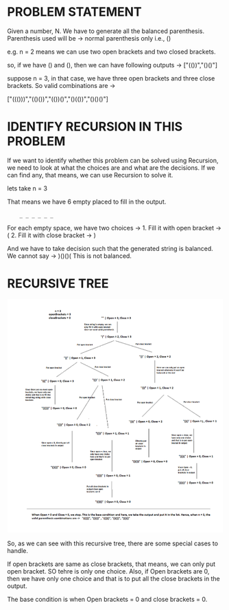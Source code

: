# PROBLEM STATEMENT

Given a number, N. We have to generate all the balanced parenthesis. Parenthesis used will be -> normal parenthesis only i.e., ()

e.g. n = 2 means we can use two open brackets and two closed brackets.

so, if we have () and (), then we can have following outputs ->
 ["(())","()()"]

suppose n = 3, in that case, we have three open brackets and three close brackets. So valid combinations are ->

 ["((()))","(()())","(())()","()(())","()()()"]

# IDENTIFY RECURSION IN THIS PROBLEM

If we want to identify whether this problem can be solved using Recursion, we need to look at what the choices are and what are the decisions. If we can find any, that means, we can use Recursion to solve it.

lets take n = 3

That means we have 6 empty placed to fill in the output. 

        _ _ _ _ _ _

For each empty space, we have two choices ->
    1. Fill it with open bracket -> (
    2. Fill it with close bracket -> )

And we have to take decision such that the generated string is balanced. We cannot say -> )()()( This is not balanced.


# RECURSIVE TREE

![](BalancedParenthesis.png)


So, as we can see with this recursive tree, there are some special cases to handle. 

If open brackets are same as close brackets, that means, we can only put open bracket. SO tehre is only one choice.
Also, if Open brackets are 0, then we have only one choice and that is to put all the close brackets in the output.

The base condition is when Open brackets = 0 and close brackets = 0.